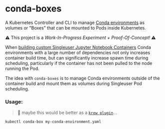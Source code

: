 # conda-boxes
A Kubernetes Controller and CLI to manage [Conda environments](https://docs.conda.io/projects/conda/en/latest/user-guide/tasks/manage-environments.html#creating-an-environment-file-manually)
as volumes or "Boxes" that can be mounted to Pods inside Kubernetes. 

⚠️ This project is a _Work-In-Progress Experiment + Proof-Of-Concept!_ ⚠️

When [building custom Singleuser Jupyter Notebook Containers](https://zero-to-jupyterhub.readthedocs.io/en/latest/jupyterhub/customizing/user-environment.html#customize-an-existing-docker-image)
Conda environments with a large number of dependencies not only increases container build time, but can significantly increase spawn time 
during scheduling, particularly if the container has not been pulled to the node running the Pod. 

The idea with `conda-boxes` is to manage Conda environments outside of the container build and mount them as volumes during Singleuser Pod scheduling.


### Usage:

>🤔 maybe this would be better as a 
[`krew plugin`](https://krew.sigs.k8s.io/docs/developer-guide/develop/plugin-development/)...

```bash
kubectl conda-box my-conda-environment.yaml
```


